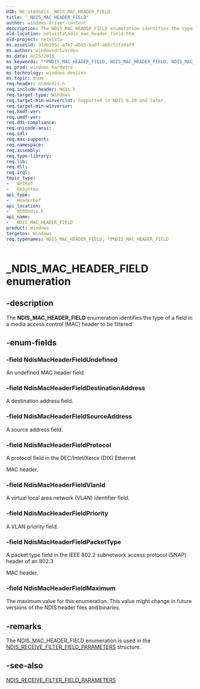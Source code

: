 ```yaml
---
UID: NE:ntddndis._NDIS_MAC_HEADER_FIELD
title: "_NDIS_MAC_HEADER_FIELD"
author: windows-driver-content
description: The NDIS_MAC_HEADER_FIELD enumeration identifies the type of a field in a media access control (MAC) header to be filtered.
old-location: netvista\ndis_mac_header_field.htm
old-project: netvista
ms.assetid: 31db285c-a7e7-4ba5-ba07-a60cfcfa9af9
ms.author: windowsdriverdev
ms.date: 4/25/2018
ms.keywords: "*PNDIS_MAC_HEADER_FIELD, NDIS_MAC_HEADER_FIELD, NDIS_MAC_HEADER_FIELD enumeration [Network Drivers Starting with Windows Vista], NdisMacHeaderFieldDestinationAddress, NdisMacHeaderFieldMaximum, NdisMacHeaderFieldPacketType, NdisMacHeaderFieldPriority, NdisMacHeaderFieldProtocol, NdisMacHeaderFieldSourceAddress, NdisMacHeaderFieldUndefined, NdisMacHeaderFieldVlanId, PNDIS_MAC_HEADER_FIELD, PNDIS_MAC_HEADER_FIELD enumeration pointer [Network Drivers Starting with Windows Vista], _NDIS_MAC_HEADER_FIELD, netvista.ndis_mac_header_field, ntddndis/NDIS_MAC_HEADER_FIELD, ntddndis/NdisMacHeaderFieldDestinationAddress, ntddndis/NdisMacHeaderFieldMaximum, ntddndis/NdisMacHeaderFieldPacketType, ntddndis/NdisMacHeaderFieldPriority, ntddndis/NdisMacHeaderFieldProtocol, ntddndis/NdisMacHeaderFieldSourceAddress, ntddndis/NdisMacHeaderFieldUndefined, ntddndis/NdisMacHeaderFieldVlanId, ntddndis/PNDIS_MAC_HEADER_FIELD, virtual_machine_queue_ref_e521f802-ada1-444a-bf43-63405f40e45a.xml"
ms.prod: windows-hardware
ms.technology: windows-devices
ms.topic: enum
req.header: ntddndis.h
req.include-header: Ndis.h
req.target-type: Windows
req.target-min-winverclnt: Supported in NDIS 6.20 and later.
req.target-min-winversvr: 
req.kmdf-ver: 
req.umdf-ver: 
req.ddi-compliance: 
req.unicode-ansi: 
req.idl: 
req.max-support: 
req.namespace: 
req.assembly: 
req.type-library: 
req.lib: 
req.dll: 
req.irql: 
topic_type:
-	APIRef
-	kbSyntax
api_type:
-	HeaderDef
api_location:
-	Ntddndis.h
api_name:
-	NDIS_MAC_HEADER_FIELD
product: Windows
targetos: Windows
req.typenames: NDIS_MAC_HEADER_FIELD, *PNDIS_MAC_HEADER_FIELD
---
```


# _NDIS_MAC_HEADER_FIELD enumeration


## -description


The <b>NDIS_MAC_HEADER_FIELD</b> enumeration identifies the type of a field in a media access control (MAC) header to be filtered.


## -enum-fields




### -field NdisMacHeaderFieldUndefined

An undefined MAC header field.


### -field NdisMacHeaderFieldDestinationAddress

A destination address field.


### -field NdisMacHeaderFieldSourceAddress

A source address field.


### -field NdisMacHeaderFieldProtocol

A protocol field in the DEC/Intel/Xerox (DIX) Ethernet

MAC header.


### -field NdisMacHeaderFieldVlanId

A virtual local area network (VLAN) identifier field.


### -field NdisMacHeaderFieldPriority

A VLAN priority field.


### -field NdisMacHeaderFieldPacketType

A packet type field in the IEEE 802.2 subnetwork access protocol (SNAP) header of an 802.3

MAC header.


### -field NdisMacHeaderFieldMaximum

The maximum value for this enumeration. This value might change in future versions of the NDIS
     header files and binaries.


## -remarks



The NDIS_MAC_HEADER_FIELD enumeration is used in the 
    <a href="https://msdn.microsoft.com/3d387fe9-a7cc-4034-b31e-ba1359db2ae1">
    NDIS_RECEIVE_FILTER_FIELD_PARAMETERS</a> structure.




## -see-also




<a href="https://msdn.microsoft.com/3d387fe9-a7cc-4034-b31e-ba1359db2ae1">
   NDIS_RECEIVE_FILTER_FIELD_PARAMETERS</a>
 

 

